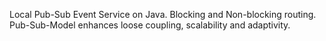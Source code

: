 Local Pub-Sub Event Service on Java. Blocking and Non-blocking routing. Pub-Sub-Model enhances loose coupling, scalability and adaptivity.

